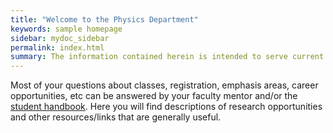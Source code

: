 ```yaml
---
title: "Welcome to the Physics Department"
keywords: sample homepage
sidebar: mydoc_sidebar
permalink: index.html
summary: The information contained herein is intended to serve current physics majors at BYU-Idaho.  
---
```



Most of your questions about classes, registration, emphasis areas, career opportunities, etc can be answered by your faculty mentor and/or the [student handbook][handbook].  Here you will find descriptions of research opportunities and other resources/links that are generally useful.



[handbook]: https://www.byui.edu/documents/physics/Handbook2.pdf
